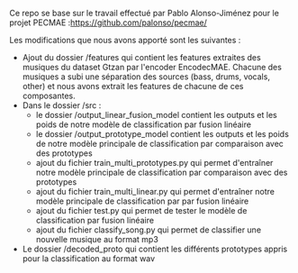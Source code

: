 Ce repo se base sur le travail effectué par Pablo Alonso-Jiménez pour le projet PECMAE :https://github.com/palonso/pecmae/ 

Les modifications que nous avons apporté sont les suivantes :

- Ajout du dossier /features qui contient les features extraites des musiques du dataset Gtzan par l'encoder EncodecMAE. Chacune des musiques a subi une séparation des sources (bass, drums, vocals, other) et nous avons extrait les features de chacune de ces composantes.
- Dans le dossier /src : 
    - le dossier /output_linear_fusion_model contient les outputs et les poids de notre modèle de classification par fusion linéaire
    - le dossier /output_prototype_model contient les outputs et les poids de notre modèle principale de classification par comparaison avec des prototypes
    - ajout du fichier train_multi_prototypes.py qui permet d'entraîner notre modèle principale de classification par comparaison avec des prototypes
    - ajout du fichier train_multi_linear.py qui permet d'entraîner notre modèle principale de classification par par fusion linéaire
    - ajout du fichier test.py qui permet de tester le modèle de classification par fusion linéaire
    - ajout du fichier classify_song.py qui permet de classifier une nouvelle musique au format mp3
- Le dossier /decoded_proto qui contient les différents prototypes appris pour la classification au format wav